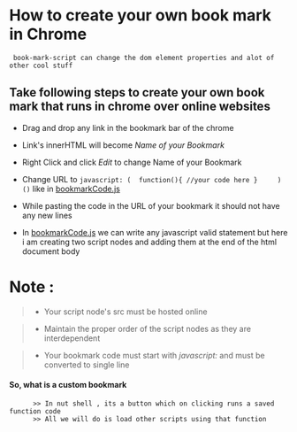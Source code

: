 # How to create your own book mark in Chrome

     book-mark-script can change the dom element properties and alot of other cool stuff
  


## Take following steps to create your own book mark that runs in chrome over online websites

  + Drag and drop any link in the bookmark bar of the chrome
  
  + Link's innerHTML will become _Name of your Bookmark_ 
  
  + Right Click and click _Edit_ to change Name of your Bookmark
  
  + Change URL to  ```javascript: (  function(){ //your code here }     )()``` 
  like in [bookmarkCode.js](https://yopensource.github.io/bookmarkletDemoForKids/Bookmarklet/bookmarkCode.js)
  
  + While pasting the code in the URL of your bookmark it should not have any new lines
  
  + In [bookmarkCode.js](https://yopensource.github.io/bookmarkletDemoForKids/Bookmarklet/bookmarkCode.js) we can write any javascript valid statement
    but here i am creating two script nodes and adding them at the end of the html document body
  
  
  
  
#  Note : 

> - Your script node's src must be hosted online

> - Maintain the proper order of the script nodes as they are interdependent

> - Your bookmark code must start with _javascript:_ and must be converted to single line




#### So, what is a custom bookmark 
          >> In nut shell , its a button which on clicking runs a saved function code
          >> All we will do is load other scripts using that function
